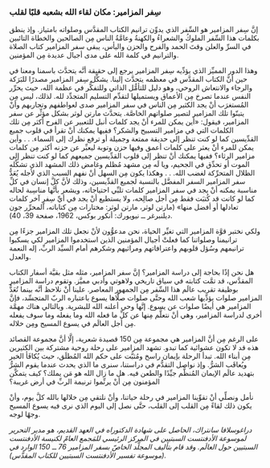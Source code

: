 ### سِفر المزامير: مكان لقاء الله بشعبه قلبًا لقلب

إنَّ سِفر المزامير هو السِّفر الذي يدوِّن ترانيم الكتاب المقدَّس وصلواته بامتياز. وإذ ينطق بكلمات هذا السِّفر الملوكُ والشعراءُ والكهنةُ وعامَّةُ الناس مِن الصالحين والخطاة التائبين في السرِّ والعلن وقتَ الحمد والفرح والحزن واليأس، يبقى سفر المزامير كتاب الصلاة والترانيم في كلمة الله على مدى أجيال عديدة مِن المؤمنين.

وهذا الدور المميِّز الذي يؤدِّيه سِفر المزامير يرجع إلى حقيقة أنَّه يتحدَّث باسمنا ومعنا في حين أنَّ الكتاب المقدَّس في معظمه يتحدَّث إلينا. يشكِّل سِفر المزامير مصدرًا للبَرَكة والرجاء والانتعاش الروحي، وهو دليل للتأمُّل الذاتي وللتفكُّر في عظمة الله، حيث يحرِّر النفس عندما تصرخ مِن الأعماق ويستميلها لتقدِّم التسليم المتجدِّد لله. لذلك، ليس مِن المُستغرَب أنْ يجد الكثير مِن الناس في سفر المزامير صدى لعواطفهم وتجاربهم وأنْ يتبنّوا تلك المزامير لتصير صلواتهم الخاصَّة. يتحدَّث مارتن لوثر بشكل مؤثِّر عن سفر المزامير، فيقول: «أين يمكن للمرء أنْ يجد كلمات أنبل للتعبير عن الفرح أكثر مِن تلك الكلمات التي في مزامير التسبيح والشكر؟ ففيها يمكنك أنْ تقرأ في قلوب جميع القدِّيسين كما لو كنت تنظر إلى حديقة ممتعة وجميلة أو ترفع نظرك إلى السماء. . . وأين يمكن للمرء أنْ يعثر على كلمات أعمق وفيها حزن وتوبة ليعبِّر عن حزنه أكثر مِن كلمات مزامير الرثاء؟ ففيها يمكنك أنْ تنظر إلى قلوب القدِّيسين جميعهم كما لو كنت تنظر إلى الموت أو تحدِّق في الجحيم، ويا لَه مِن مشهد مُظلم وغامض ذلك المشهد الذي تشكِّله الظلال المتحرِّكة لغضب الله. . . وهكذا يكون مِن السهل أنْ نفهم السبب الذي لأجله يُعَدُّ سفر المزامير السفر المفضَّل بالنسبة لجميع القدِّيسين، وذلك لأنَّ كلَّ إنسان في كلِّ مناسبة يمكنه أنْ يجد في سفر المزامير كلمات تلبِّي احتياجاته، ويشعر بأنَّها مناسِبة لحاله كما لو كانت قد كُتبَت فقط مِن أجل صالِحه، ولا يستطيع أنْ يجد في أيِّ سِفرٍ آخر كلمات تعادلها أو أفضل منها» (مارتن لوثر، مارتن لوثر: مختارات مِن كتاباته، المحرِّر جون ديلنبرغر ــ نيويورك: أنكور بوكس​، 1962، صفحة 39، 40).

ولكي نختبر قوَّة المزامير التي تغيِّر الحياة، نحن مدعوُّون لأنْ نجعل تلك المزامير جزءًا مِن ترانيمنا وصلواتنا كما فعلتْ أجيال المؤمنين الذين استخدموا المزامير لكي يسكبوا ترانيمهم وسُؤل قلوبهم واعترافاتهم ومراثيهم وشكرهم أمام السيِّد الربِّ، إله النعمة والعدل.

هل نحن إذًا بحاجة إلى دراسة المزامير؟ إنَّ سفر المزامير، مثله مثل بقيَّة أسفار الكتاب المقدَّس، قد تمَّت كتابته في سياق تاريخي ولاهوتي وأدبي مميَّز. وتقوم دراسة المزامير بوظيفة تقريب عالَم هذا السِّفر مِن الجمهور المعاصر. علينا أنْ نلاحظ أنَّه بينما تُعَدُّ المزامير صلوات يؤدِّيها شعب الله وحتَّى صلوات صلَّاها يسوع باعتباره الربّ المتجسِّد، فإنَّ المزامير هي أيضًا صلوات عن يسوع. إنَّها وحي أعلنه الله للبشرية. وبالتالي هناك مهمَّة أخرى لدراسة المزامير، وهي أنْ نتعلَّم مِنها عن كلِّ ما فعله الله وما يفعله وما سوف يفعله مِن أجل العالَم في يسوع المسيح ومِن خلاله.

على الرغم مِن أنَّ المزامير هي مجموعة مِن 150 قصيدة شعرية، إلَّا أنَّ مجموعة القصائد هذه قد لا تكون عشوائية كما تبدو. تشهد المزامير على رحلة روحية مشتركة بين الكثيرين مِن أبناء الله. تبدأ الرحلة بإيمان راسخ ومُثبَّت على حكم الله المُطلَق، حيث يُكافَأ الخير ويُعاقَب الشرُّ. وإذ نواصل التقدُّم في دراستنا، سنرى ما الذي يحدث عندما يقوم الشرُّ بتهديد عالَم الإيمان المُنظَّم جيِّدًا والطعن فيه. هل ما زال الله هو مَن يملك؟ كيف يتمكَّن المؤمنون مِن أنْ يرنِّموا ترنيمة الربِّ في أرض غريبة؟

نأمل ونصلِّي أنْ تقوِّينا المزامير في رحلة حياتنا، وأنْ نلتقي مِن خلالها بالله كلَّ يوم، وأنْ يكون ذلك لقاءً مِن القلب إلى القلب، حتَّى نصل إلى اليوم الذي نرى فيه يسوع المسيح وجهًا لوجه.

_دراغوسلافا سانتراك، الحاصل على شهادة الدكتوراه في العهد القديم، هو مدير التحرير لموسوعة الأدفنتست السبتيين في المركز الرئيسي للمَجمع العامّ لكنيسة الأدفنتست السبتيين حول العالَم. وقد قام بتأليف المجلَّد الخاصّ بسفر المزامير 76 ــ 150 الوارد في (موسوعة تفسير الأدفنتست السبتيين للكتاب المقدَّس)._